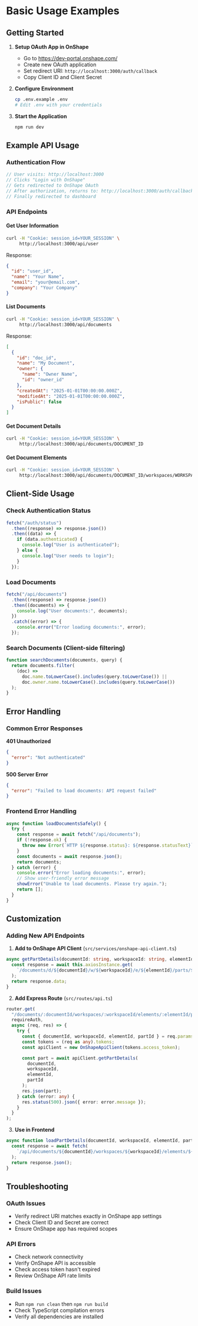 # Basic Usage Examples

## Getting Started

1. **Setup OAuth App in OnShape**

   - Go to https://dev-portal.onshape.com/
   - Create new OAuth application
   - Set redirect URI: `http://localhost:3000/auth/callback`
   - Copy Client ID and Client Secret

2. **Configure Environment**

   ```bash
   cp .env.example .env
   # Edit .env with your credentials
   ```

3. **Start the Application**
   ```bash
   npm run dev
   ```

## Example API Usage

### Authentication Flow

```javascript
// User visits: http://localhost:3000
// Clicks "Login with OnShape"
// Gets redirected to OnShape OAuth
// After authorization, returns to: http://localhost:3000/auth/callback
// Finally redirected to dashboard
```

### API Endpoints

#### Get User Information

```bash
curl -H "Cookie: session_id=YOUR_SESSION" \
     http://localhost:3000/api/user
```

Response:

```json
{
  "id": "user_id",
  "name": "Your Name",
  "email": "your@email.com",
  "company": "Your Company"
}
```

#### List Documents

```bash
curl -H "Cookie: session_id=YOUR_SESSION" \
     http://localhost:3000/api/documents
```

Response:

```json
[
  {
    "id": "doc_id",
    "name": "My Document",
    "owner": {
      "name": "Owner Name",
      "id": "owner_id"
    },
    "createdAt": "2025-01-01T00:00:00.000Z",
    "modifiedAt": "2025-01-01T00:00:00.000Z",
    "isPublic": false
  }
]
```

#### Get Document Details

```bash
curl -H "Cookie: session_id=YOUR_SESSION" \
     http://localhost:3000/api/documents/DOCUMENT_ID
```

#### Get Document Elements

```bash
curl -H "Cookie: session_id=YOUR_SESSION" \
     http://localhost:3000/api/documents/DOCUMENT_ID/workspaces/WORKSPACE_ID/elements
```

## Client-Side Usage

### Check Authentication Status

```javascript
fetch("/auth/status")
  .then((response) => response.json())
  .then((data) => {
    if (data.authenticated) {
      console.log("User is authenticated");
    } else {
      console.log("User needs to login");
    }
  });
```

### Load Documents

```javascript
fetch("/api/documents")
  .then((response) => response.json())
  .then((documents) => {
    console.log("User documents:", documents);
  })
  .catch((error) => {
    console.error("Error loading documents:", error);
  });
```

### Search Documents (Client-side filtering)

```javascript
function searchDocuments(documents, query) {
  return documents.filter(
    (doc) =>
      doc.name.toLowerCase().includes(query.toLowerCase()) ||
      doc.owner.name.toLowerCase().includes(query.toLowerCase())
  );
}
```

## Error Handling

### Common Error Responses

**401 Unauthorized**

```json
{
  "error": "Not authenticated"
}
```

**500 Server Error**

```json
{
  "error": "Failed to load documents: API request failed"
}
```

### Frontend Error Handling

```javascript
async function loadDocumentsSafely() {
  try {
    const response = await fetch("/api/documents");
    if (!response.ok) {
      throw new Error(`HTTP ${response.status}: ${response.statusText}`);
    }
    const documents = await response.json();
    return documents;
  } catch (error) {
    console.error("Error loading documents:", error);
    // Show user-friendly error message
    showError("Unable to load documents. Please try again.");
    return [];
  }
}
```

## Customization

### Adding New API Endpoints

1. **Add to OnShape API Client** (`src/services/onshape-api-client.ts`)

```typescript
async getPartDetails(documentId: string, workspaceId: string, elementId: string, partId: string) {
  const response = await this.axiosInstance.get(
    `/documents/d/${documentId}/w/${workspaceId}/e/${elementId}/parts/${partId}`
  );
  return response.data;
}
```

2. **Add Express Route** (`src/routes/api.ts`)

```typescript
router.get(
  "/documents/:documentId/workspaces/:workspaceId/elements/:elementId/parts/:partId",
  requireAuth,
  async (req, res) => {
    try {
      const { documentId, workspaceId, elementId, partId } = req.params;
      const tokens = (req as any).tokens;
      const apiClient = new OnShapeApiClient(tokens.access_token);

      const part = await apiClient.getPartDetails(
        documentId,
        workspaceId,
        elementId,
        partId
      );
      res.json(part);
    } catch (error: any) {
      res.status(500).json({ error: error.message });
    }
  }
);
```

3. **Use in Frontend**

```javascript
async function loadPartDetails(documentId, workspaceId, elementId, partId) {
  const response = await fetch(
    `/api/documents/${documentId}/workspaces/${workspaceId}/elements/${elementId}/parts/${partId}`
  );
  return response.json();
}
```

## Troubleshooting

### OAuth Issues

- Verify redirect URI matches exactly in OnShape app settings
- Check Client ID and Secret are correct
- Ensure OnShape app has required scopes

### API Errors

- Check network connectivity
- Verify OnShape API is accessible
- Check access token hasn't expired
- Review OnShape API rate limits

### Build Issues

- Run `npm run clean` then `npm run build`
- Check TypeScript compilation errors
- Verify all dependencies are installed
